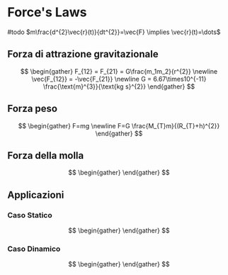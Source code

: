 # Force's Laws
#todo
$m\frac{d^{2}\vec{r}(t)}{dt^{2}}=\vec{F} \implies \vec{r}(t)=\dots$
## Forza di attrazione gravitazionale
$$
\begin{gather}
F_{12} = F_{21} = G\frac{m_1m_2}{r^{2}} \newline
\vec{F_{12}} = -\vec{F_{21}} \newline
G = 6.67\times10^{-11} \frac{\text{m}^{3}}{\text{kg s}^{2}}
\end{gather}
$$
## Forza peso
$$
\begin{gather}
F=mg \newline
F=G \frac{M_{T}m}{(R_{T}+h)^{2}}
\end{gather}
$$
## Forza della molla
$$
\begin{gather}
\end{gather}
$$
## Applicazioni
### Caso Statico
$$
\begin{gather}
\end{gather}
$$
### Caso Dinamico
$$
\begin{gather}
\end{gather}
$$
